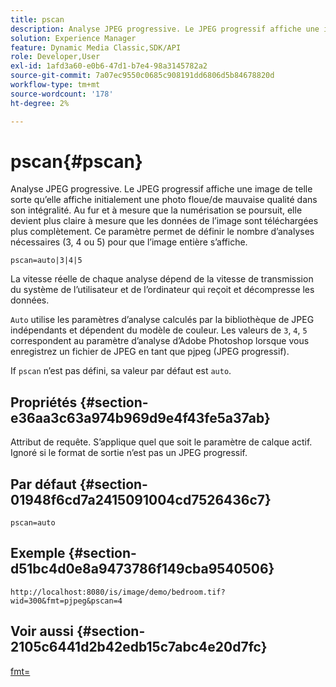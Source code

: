 ```yaml
---
title: pscan
description: Analyse JPEG progressive. Le JPEG progressif affiche une image de telle sorte qu’elle affiche initialement une photo floue/de mauvaise qualité dans son intégralité.
solution: Experience Manager
feature: Dynamic Media Classic,SDK/API
role: Developer,User
exl-id: 1afd3a60-e0b6-47d1-b7e4-98a3145782a2
source-git-commit: 7a07ec9550c0685c908191dd6806d5b84678820d
workflow-type: tm+mt
source-wordcount: '178'
ht-degree: 2%

---
```


# pscan{#pscan}

Analyse JPEG progressive. Le JPEG progressif affiche une image de telle sorte qu’elle affiche initialement une photo floue/de mauvaise qualité dans son intégralité. Au fur et à mesure que la numérisation se poursuit, elle devient plus claire à mesure que les données de l’image sont téléchargées plus complètement. Ce paramètre permet de définir le nombre d’analyses nécessaires (3, 4 ou 5) pour que l’image entière s’affiche.

`pscan=auto|3|4|5`

La vitesse réelle de chaque analyse dépend de la vitesse de transmission du système de l’utilisateur et de l’ordinateur qui reçoit et décompresse les données.

`Auto` utilise les paramètres d’analyse calculés par la bibliothèque de JPEG indépendants et dépendent du modèle de couleur. Les valeurs de `3`, `4`, `5` correspondent au paramètre d’analyse d’Adobe Photoshop lorsque vous enregistrez un fichier de JPEG en tant que pjpeg (JPEG progressif).

If `pscan` n’est pas défini, sa valeur par défaut est `auto`.

## Propriétés {#section-e36aa3c63a974b969d9e4f43fe5a37ab}

Attribut de requête. S’applique quel que soit le paramètre de calque actif. Ignoré si le format de sortie n’est pas un JPEG progressif.

## Par défaut {#section-01948f6cd7a2415091004cd7526436c7}

`pscan=auto`

## Exemple {#section-d51bc4d0e8a9473786f149cba9540506}

`http://localhost:8080/is/image/demo/bedroom.tif?wid=300&fmt=pjpeg&pscan=4`

## Voir aussi {#section-2105c6441d2b42edb15c7abc4e20d7fc}

[fmt=](../../../../../is-api/http-ref/image-serving-api-ref/c-http-protocol-reference/c-command-reference/r-is-http-fmt.md#reference-cdf10043423b45ba9fe15157fb3ae37a)
